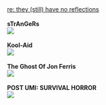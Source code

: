 <html lang="en">
<head>
  <meta charset="UTF-8">
  <meta name="viewport" content="width=device-width, initial-scale=1.0">
  <title>ininteligible</title>
  <style>

    :root {
      --bg-color: #111;
      --text-color: #f8f8f2;
      --link-color: #ff4971; /* Neon red for links and bold text */
      --sepia-color: #c0c090; /* Nuevo color sepia */
    }

    body {
      background-color: var(--bg-color);
      color: var(--text-color);
      font-family: 'Crystal', Arial, sans-serif; /* Use custom font first */
      transition: background-color 0.5s, color 0.5s;
    }

    a {
      color: var(--link-color);
    }

    strong {
      color: var(--link-color);
    }

    #text {
      display: inline-block;
      overflow: hidden;
      white-space: nowrap;
      border-right: 0.15em solid var(--text-color);
      animation: typing 4s steps(14), blink-caret 0.75s step-end infinite;
    }
    @keyframes typing {
      from {
        width: 0;
      }
      to {
        width: 100%;
      }
    }
    @keyframes blink-caret {
      from,
      to {
        border-color: transparent;
      }
      50% {
        border-color: var(--text-color);
      }
    }
    #cat {
      font-family: monospace;
      white-space: pre;
      font-size: 20px;
    }
    #textBubble {
      background-color: #28282B;
      border-radius: 10px;
      padding: 10px;
      margin-top: 20px;
    }
  </style>
</head>

<body>
  <a href="/uploads/foryoureyes/theystillhavenoreflections.mov">re: they (still) have no reflections</a><br>
<br>
<b>sTrAnGeRs</b><br>
<img src="https://ininteligible.com/uploads/foryoureyes/strangers.jpeg"><br>
<br>
<b>Kool-Aid</b><br>
<img src="https://ininteligible.com/uploads/foryoureyes/koolaid.png"><br>
<br>
<b>The Ghost Of Jon Ferris</b><br>
<img src="https://ininteligible.com/uploads/foryoureyes/ferris.png"><br>
<br>
<b>POST UMI: SURVIVAL HORROR</b><br>
<img src="https://ininteligible.com/uploads/foryoureyes/postumisurvivalhorror.PNG"><br>

</body>

</html>